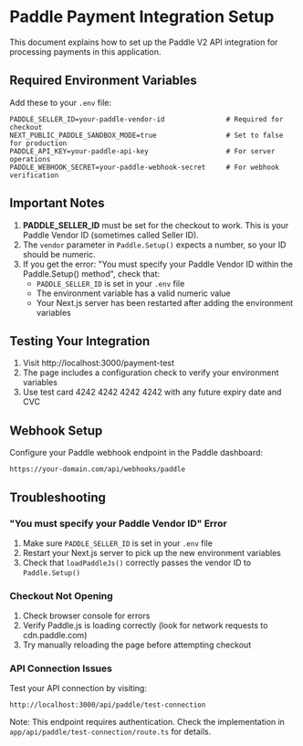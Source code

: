 # Paddle Payment Integration Setup

This document explains how to set up the Paddle V2 API integration for processing payments in this application.

## Required Environment Variables

Add these to your `.env` file:

```
PADDLE_SELLER_ID=your-paddle-vendor-id               # Required for checkout
NEXT_PUBLIC_PADDLE_SANDBOX_MODE=true                 # Set to false for production
PADDLE_API_KEY=your-paddle-api-key                   # For server operations
PADDLE_WEBHOOK_SECRET=your-paddle-webhook-secret     # For webhook verification
```

## Important Notes

1. **PADDLE_SELLER_ID** must be set for the checkout to work. This is your Paddle Vendor ID (sometimes called Seller ID).
2. The `vendor` parameter in `Paddle.Setup()` expects a number, so your ID should be numeric.
3. If you get the error: "You must specify your Paddle Vendor ID within the Paddle.Setup() method", check that:
   - `PADDLE_SELLER_ID` is set in your `.env` file
   - The environment variable has a valid numeric value
   - Your Next.js server has been restarted after adding the environment variables

## Testing Your Integration

1. Visit http://localhost:3000/payment-test
2. The page includes a configuration check to verify your environment variables
3. Use test card 4242 4242 4242 4242 with any future expiry date and CVC

## Webhook Setup

Configure your Paddle webhook endpoint in the Paddle dashboard:

```
https://your-domain.com/api/webhooks/paddle
```

## Troubleshooting

### "You must specify your Paddle Vendor ID" Error

1. Make sure `PADDLE_SELLER_ID` is set in your `.env` file
2. Restart your Next.js server to pick up the new environment variables
3. Check that `loadPaddleJs()` correctly passes the vendor ID to `Paddle.Setup()`

### Checkout Not Opening

1. Check browser console for errors
2. Verify Paddle.js is loading correctly (look for network requests to cdn.paddle.com)
3. Try manually reloading the page before attempting checkout

### API Connection Issues

Test your API connection by visiting:

```
http://localhost:3000/api/paddle/test-connection
```

Note: This endpoint requires authentication. Check the implementation in `app/api/paddle/test-connection/route.ts` for details. 